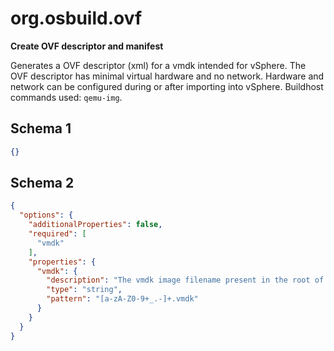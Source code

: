
# org.osbuild.ovf

**Create OVF descriptor and manifest**

Generates a OVF descriptor (xml) for a vmdk intended for vSphere.
The OVF descriptor has minimal virtual hardware and no network.
Hardware and network can be configured during or after importing
into vSphere.
Buildhost commands used: `qemu-img`.

## Schema 1

```json
{}
```

## Schema 2

```json
{
  "options": {
    "additionalProperties": false,
    "required": [
      "vmdk"
    ],
    "properties": {
      "vmdk": {
        "description": "The vmdk image filename present in the root of the tree",
        "type": "string",
        "pattern": "[a-zA-Z0-9+_.-]+.vmdk"
      }
    }
  }
}
```
